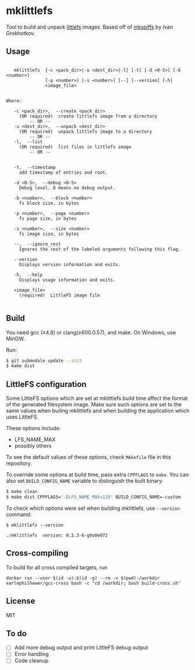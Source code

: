 # mklittlefs
Tool to build and unpack [littlefs](https://github.com/ARMmbed/littlefs) images.
Based off of [mkspiffs](https://github.com/igrr/mkspiffs) by Ivan Grokhotkov.

## Usage

```

   mklittlefs  {-c <pack_dir>|-u <dest_dir>|-l} [-t] [-d <0-5>] [-b <number>]
               [-p <number>] [-s <number>] [--] [--version] [-h]
               <image_file>


Where: 

   -c <pack_dir>,  --create <pack_dir>
     (OR required)  create littlefs image from a directory
         -- OR --
   -u <dest_dir>,  --unpack <dest_dir>
     (OR required)  unpack littlefs image to a directory
         -- OR --
   -l,  --list
     (OR required)  list files in littlefs image
         -- OR --


   -t,  --timestamp
     add timestamp of entries and root.

   -d <0-5>,  --debug <0-5>
     Debug level. 0 means no debug output.

   -b <number>,  --block <number>
     fs block size, in bytes

   -p <number>,  --page <number>
     fs page size, in bytes

   -s <number>,  --size <number>
     fs image size, in bytes

   --,  --ignore_rest
     Ignores the rest of the labeled arguments following this flag.

   --version
     Displays version information and exits.

   -h,  --help
     Displays usage information and exits.

   <image_file>
     (required)  LittleFS image file


```
## Build

You need gcc (≥4.8) or clang(≥600.0.57), and make. On Windows, use MinGW.

Run:
```bash
$ git submodule update --init
$ make dist
```

## LittleFS configuration

Some LittleFS options which are set at mklittlefs build time affect the format of the generated filesystem image. Make sure such options are set to the same values when builing mklittlefs and when building the application which uses LittleFS.

These options include:

  - LFS_NAME_MAX
  - possibly others

To see the default values of these options, check `MAkefile` file in this repository.

To override some options at build time, pass extra `CPPFLAGS` to `make`. You can also set `BUILD_CONFIG_NAME` variable to distinguish the built binary:

```bash
$ make clean
$ make dist CPPFLAGS="-DLFS_NAME_MAX=128" BUILD_CONFIG_NAME=-custom
```

To check which options were set when building mklittlefs, use `--version` command:

```
$ mklittlefs --version

./mklittlefs  version: 0.2.3-6-g9a0e072
```

## Cross-compiling

To build for all cross compiled targets, run
```
docker run --user $(id -u):$(id -g) --rm -v $(pwd):/workdir earlephilhower/gcc-cross bash -c "cd /workdir; bash build-cross.sh"
```


## License

MIT

## To do

- [ ] Add more debug output and print LittleFS debug output
- [ ] Error handling
- [ ] Code cleanup
